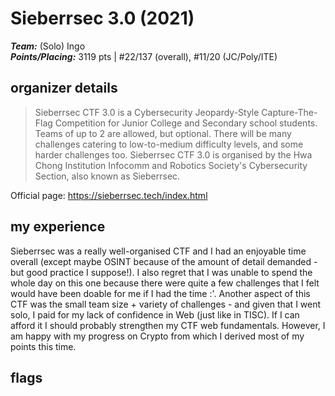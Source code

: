 # Sieberrsec 3.0 (2021)
_**Team:**_ (Solo) Ingo  
_**Points/Placing:**_ 3119 pts | #22/137 (overall), #11/20 (JC/Poly/ITE)

## organizer details
> Sieberrsec CTF 3.0 is a Cybersecurity Jeopardy-Style Capture-The-Flag Competition for Junior College and Secondary school students. Teams of up to 2 are allowed, but optional. There will be many challenges catering to low-to-medium difficulty levels, and some harder challenges too. Sieberrsec CTF 3.0 is organised by the Hwa Chong Institution Infocomm and Robotics Society's Cybersecurity Section, also known as Sieberrsec.

Official page: https://sieberrsec.tech/index.html

## my experience
Sieberrsec was a really well-organised CTF and I had an enjoyable time overall (except maybe OSINT because of the amount of detail demanded - but good practice I suppose!). I also regret that I was unable to spend the whole day on this one because there were quite a few challenges that I felt would have been doable for me if I had the time :'. Another aspect of this CTF was the small team size + variety of challenges - and given that I went solo, I paid for my lack of confidence in Web (just like in TISC). If I can afford it I should probably strengthen my CTF web fundamentals. However, I am happy with my progress on Crypto from which I derived most of my points this time.

## flags


